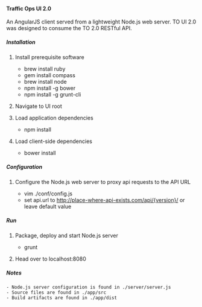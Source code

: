 #### Traffic Ops UI 2.0

An AngularJS client served from a lightweight Node.js web server. TO UI 2.0 was designed to consume the TO 2.0 RESTful API.

##### Installation

1. Install prerequisite software

    - brew install ruby
    - gem install compass
    - brew install node
    - npm install -g bower
    - npm install -g grunt-cli
    
2. Navigate to UI root

3. Load application dependencies

    - npm install

4. Load client-side dependencies

    - bower install
    
##### Configuration

1. Configure the Node.js web server to proxy api requests to the API URL

    - vim ./conf/config.js
    - set api.url to http://place-where-api-exists.com/api/{version}/ or leave default value
    
##### Run

1. Package, deploy and start Node.js server

    - grunt

2. Head over to localhost:8080

##### Notes

    - Node.js server configuration is found in ./server/server.js
    - Source files are found in ./app/src
    - Build artifacts are found in ./app/dist
